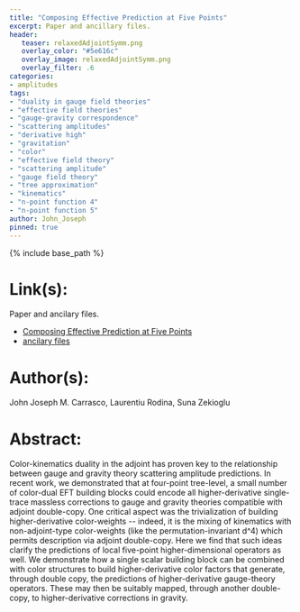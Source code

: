 ```yaml
---
title: "Composing Effective Prediction at Five Points"
excerpt: Paper and ancillary files.
header:
   teaser: relaxedAdjointSymm.png
   overlay_color: "#5e616c"
   overlay_image: relaxedAdjointSymm.png
   overlay_filter: .6
categories:
- amplitudes
tags:
- "duality in gauge field theories"
- "effective field theories"
- "gauge-gravity correspondence"
- "scattering amplitudes"
- "derivative high"
- "gravitation"
- "color"
- "effective field theory"
- "scattering amplitude"
- "gauge field theory"
- "tree approximation"
- "kinematics"
- "n-point function 4"
- "n-point function 5"
author: John_Joseph
pinned: true
---
```

{% include base_path %}

# Link(s):
Paper and ancilary files.
  * [Composing Effective Prediction at Five Points](https://arxiv.org/abs/2104.08370)
  * [ancilary files](https://github.com/sunazekioglu/fivePointEFT)

# Author(s):
John Joseph M. Carrasco, Laurentiu Rodina, Suna Zekioglu

# Abstract:
Color-kinematics duality in the adjoint has proven key to the relationship between gauge and gravity theory scattering amplitude predictions. In recent work, we demonstrated that at four-point tree-level, a small number of color-dual EFT building blocks could encode all higher-derivative single-trace massless corrections to gauge and gravity theories compatible with adjoint double-copy. One critical aspect was the trivialization of building higher-derivative color-weights -- indeed, it is the mixing of kinematics with non-adjoint-type color-weights (like the permutation-invariant d^4) which permits description via adjoint double-copy. Here we find that such ideas clarify the predictions of local five-point higher-dimensional operators as well. We demonstrate how a single scalar building block can be combined with color structures to build higher-derivative color factors that generate, through double copy, the predictions of higher-derivative gauge-theory operators. These may then be suitably mapped, through another double-copy, to higher-derivative corrections in gravity.
